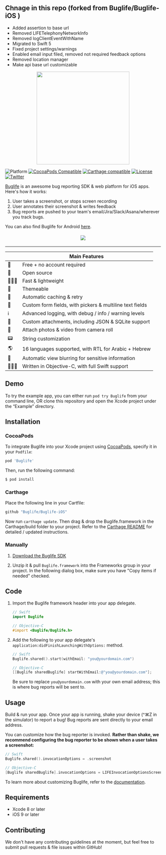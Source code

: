 ## Chnage in this repo (forked from Buglife/Buglife-iOS )
- Added assertion to base url
- Removed LIFETelephonyNetworkInfo
- Removed logClientEventWithName
- Migrated to Swift 5
- Fixed project settings/warnings
- Enabled email input filed, removed not required feedback options
- Removed location manager
- Make api base url customizable

<p align="center">
	<img src="https://ds9bjnn93rsnp.cloudfront.net/assets/logo/logotype_black_on_transparent_782x256-7256a7ab03e9652908f43be94681bc4ebeff6d729c36c946c346a80a4f8ca245.png" width=300 />
</p>

![Platform](https://img.shields.io/cocoapods/p/Buglife.svg)
[![CocoaPods Compatible](https://img.shields.io/cocoapods/v/Buglife.svg)](https://cocoapods.org/pods/Buglife)
[![Carthage compatible](https://img.shields.io/badge/Carthage-compatible-4BC51D.svg?style=flat)](https://github.com/Carthage/Carthage)
[![License](https://img.shields.io/badge/License-Apache%202.0-blue.svg)](https://opensource.org/licenses/Apache-2.0)
[![Twitter](https://img.shields.io/badge/twitter-@BuglifeApp-blue.svg)](https://twitter.com/buglifeapp)

[Buglife](https://www.buglife.com) is an awesome bug reporting SDK & web platform for iOS apps. Here's how it works:

1. User takes a screenshot, or stops screen recording
2. User annotates their screenshot & writes feedback
3. Bug reports are pushed to your team's email/Jira/Slack/Asana/wherever you track bugs.

You can also find Buglife for Android [here](https://github.com/buglife/buglife-android).

<p align="center" style="margin-top: 20px; margin-bottom: 20px;">
	<img src="https://i.imgur.com/mdwgDzd.png" />
</p>

---

|   | Main Features |
|---|---------------|
| 👤 | Free + no account required |
| 📖 | Open source |
| 🏃🏽‍♀️ | Fast & lightweight |
| 🎨 | Themeable |
| 📩 | Automatic caching & retry |
| 📜 | Custom form fields, with pickers & multiline text fields  |
| ℹ️ | Advanced logging, with debug / info / warning levels |
| 📎 | Custom attachments, including JSON & SQLite support |
| 🎥 | Attach photos & video from camera roll |
| 📟 | String customization |
| 🌎 | 16 languages supported, with RTL for Arabic + Hebrew |
| 🙈 | Automatic view blurring for sensitive information |
| 👩🏽‍💻 | Written in Objective-C, with full Swift support |

## Demo

To try the example app, you can either run `pod try Buglife` from your command line, OR clone this repository and open the Xcode project under the “Example” directory.

## Installation

### CocoaPods

To integrate Buglife into your Xcode project using [CocoaPods](https://cocoapods.org), specify it in your `Podfile`:

```ruby
pod 'Buglife'
```

Then, run the following command:

```bash
$ pod install
```

### Carthage

Place the following line in your Cartfile:

``` Swift
github "Buglife/Buglife-iOS"
```

Now run `carthage update`. Then drag & drop the Buglife.framework in the Carthage/build folder to your project. Refer to the [Carthage README](https://github.com/Carthage/Carthage#adding-frameworks-to-an-application) for detailed / updated instructions.

### Manually

1. [Download the Buglife SDK](https://www.buglife.com/download-ios-sdk)

2. Unzip it & pull `Buglife.framework` into the Frameworks group in your project. In the following dialog box, make sure you have "Copy items if needed" checked.

## Code

1. Import the Buglife framework header into your app delegate.

    ```swift
    // Swift
    import Buglife
    ```
    
    ```objective-c
    // Objective-C
    #import <Buglife/Buglife.h>
    ```

2. Add the following to your app delegate's `application:didFinishLaunchingWithOptions:` method.
	
	```swift
	// Swift
	Buglife.shared().start(withEmail: "you@yourdomain.com")
	```
	```objective-c
	// Objective-C
	[[Buglife sharedBuglife] startWithEmail:@"you@yourdomain.com"];
	```
	Be sure to replace `you@yourdomain.com` with your own email address; this is where bug reports will be sent to.
	
## Usage

Build & run your app. Once your app is running, shake your device (\^⌘Z in the simulator) to report a bug! Bug reports are sent directly to your email address.

You can customize how the bug reporter is invoked. **Rather than shake, we recommend configuring the bug reporter to be shown when a user takes a screenshot:**

```swift
// Swift
Buglife.shared().invocationOptions = .screenshot
```
```objective-c
// Objective-C
[Buglife sharedBuglife].invocationOptions = LIFEInvocationOptionsScreenshot;
```

To learn more about customizing Buglife, refer to the [documentation](https://www.buglife.com/docs).

## Requirements

* Xcode 8 or later
* iOS 9 or later

## Contributing

We don't have any contributing guidelines at the moment, but feel free to submit pull requests & file issues within GitHub!
